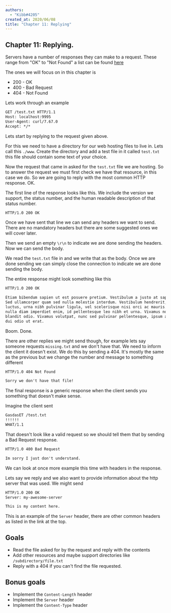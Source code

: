 ```yaml
---
authors:
  - "Kibb#4205"
created_at: 2020/06/08
title: "Chapter 11: Replying"
---
```


## Chapter 11: Replying.

Servers have a number of responses they can make to a request. These range from "OK" to "Not Found" a list can be found [here](https://developer.mozilla.org/en-US/docs/Web/HTTP/Status)

The ones we will focus on in this chapter is 

- 200 - OK
- 400 - Bad Request
- 404 - Not Found

Lets work through an example

```txt
GET /test.txt HTTP/1.1
Host: localhost:9995
User-Agent: curl/7.67.0
Accept: */*

```

Lets start by replying to the request given above.

For this we need to have a directory for our web hosting files to live in. Lets call this `./www`. 
Create the directory and add a test file in it called `test.txt` this file should contain some text of your choice.

Now the request that came in asked for the `test.txt` file we are hosting.
So to answer the request we must first check we have that resource, in this case we do. 
So we are going to reply with the most common HTTP response. OK.

The first line of the response looks like this. We include the version we support, the status number, and the human readable
description of that status number.

```txt
HTTP/1.0 200 OK
```

Once we have sent that line we can send any headers we want to send. 
There are no mandatory headers but there are some suggested ones we will cover later.

Then we send an empty `\r\n` to indicate we are done sending the headers. Now we can send the body.

We read the `test.txt` file in and we write that as the body. 
Once we are done sending we can simply close the connection to indicate we are done sending the body.

The entire response might look something like this

```txt
HTTP/1.0 200 OK

Etiam bibendum sapien ut est posuere pretium. Vestibulum a justo at sapien pharetra sagittis in eget lacus. 
Sed ullamcorper quam sed nulla molestie interdum. Vestibulum hendrerit, est vel tristique 
luctus, urna nibh pulvinar ligula, vel scelerisque nisi orci ac mauris. Nam tempor, orci nec rutrum sodales, 
nulla diam imperdiet enim, id pellentesque leo nibh et urna. Vivamus non tortor dapibus, efficitur ex sed, 
blandit odio. Vivamus volutpat, nunc sed pulvinar pellentesque, ipsum ante vestibulum sem, vitae malesuada 
dui odio ut erat.
```

Boom. Done.


There are other replies we might send though, for example lets say someone requests `missing.txt` and we don't have that.
We need to inform the client it doesn't exist. We do this by sending a 404. It's mostly the same as the previous but we change
the number and message to something different

```txt
HTTP/1.0 404 Not Found

Sorry we don't have that file!
```

The final response is a generic response when the client sends you something that doesn't make sense. 

Imagine the client sent

```txt
GasdasET /test.txt     
!!!!!!
WHAT/1.1

```
That doesn't look like a valid request so we should tell them that by sending a Bad Request response.

```txt
HTTP/1.0 400 Bad Request

Im sorry I just don't understand.
```

We can look at once more example this time with headers in the response.

Lets say we reply and we also want to provide information about the http server that was used. We might send

```txt
HTTP/1.0 200 OK
Server: my-awesome-server

This is my content here.
```

This is an example of the `Server` header, there are other common headers as listed in the link at the top.

## Goals

- Read the file asked for by the request and reply with the contents
- Add other resources and maybe support directories like `/subdirectory/file.txt`
- Reply with a 404 if you can't find the file requested.

## Bonus goals

- Implement the `Content-Length` header
- Implement the `Server` header
- Implement the `Content-Type` header